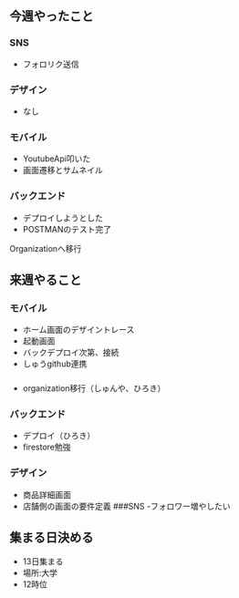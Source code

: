 ## 今週やったこと
### SNS
- フォロリク送信
### デザイン
- なし
### モバイル
- YoutubeApi叩いた
- 画面遷移とサムネイル
### バックエンド
- デプロイしようとした
- POSTMANのテスト完了


Organizationへ移行

## 来週やること
### モバイル
- ホーム画面のデザイントレース
- 起動画面
- バックデプロイ次第、接続
- しゅうgithub連携
###
- organization移行（しゅんや、ひろき）
### バックエンド
- デプロイ（ひろき）
- firestore勉強

### デザイン
- 商品詳細画面
- 店舗側の画面の要件定義
###SNS
-フォロワー増やしたい

## 集まる日決める
- 13日集まる
- 場所:大学
- 12時位
